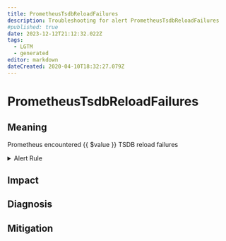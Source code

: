 ```yaml
---
title: PrometheusTsdbReloadFailures
description: Troubleshooting for alert PrometheusTsdbReloadFailures
#published: true
date: 2023-12-12T21:12:32.022Z
tags: 
  - LGTM
  - generated
editor: markdown
dateCreated: 2020-04-10T18:32:27.079Z
---
```


# PrometheusTsdbReloadFailures

## Meaning
[//]: # "Short paragraph that explains what the alert means"
Prometheus encountered {{ $value }} TSDB reload failures

<details>
  <summary>Alert Rule</summary>

{{% rule "prometheus-self-monitoring/prometheus-self-monitoring-internal.yml" "PrometheusTsdbReloadFailures" %}}

{{% comment %}}

```yaml
alert: PrometheusTsdbReloadFailures
expr: increase(prometheus_tsdb_reloads_failures_total[1m]) > 0
for: 0m
labels:
    severity: critical
annotations:
    summary: Prometheus TSDB reload failures (instance {{ $labels.instance }})
    description: |-
        Prometheus encountered {{ $value }} TSDB reload failures
          VALUE = {{ $value }}
          LABELS = {{ $labels }}
    runbook: https://github.com/srerun/prometheus-alerts/blob/main/content/runbooks/prometheus-self-monitoring-internal/PrometheusTsdbReloadFailures.md

```

{{% /comment %}}

</details>


## Impact
[//]: # "What could / will happen if the alert is not addressed"



## Diagnosis
[//]: # "Steps to take to identify the cause of the problem"



## Mitigation
[//]: # "The steps necessary to resolve the alert"

